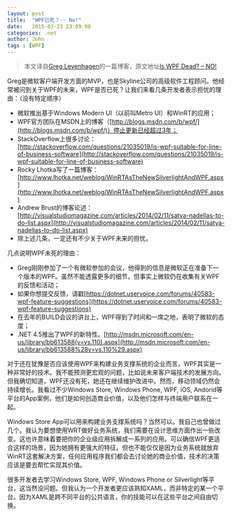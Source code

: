```yaml
---
layout: post
title:  "WPF已死？-- No!"
date:   2015-03-23 23:09:00
categories: .net
author: John
tags : [WPF]
---
```


> 本文译自[Greg Levenhagen](http://greglevenhagen.com/about-me/ "Greg Levenhagen")的一篇博客，原文地址[Is WPF Dead? – NO!](http://greglevenhagen.com/is-wpf-dead-no/ "Is WPF Dead? – NO!")

Greg是微软客户端开发方面的MVP，也是Skyline公司的高级软件工程顾问。他经常被问到关于WPF的未来，WPF是否已死？让我们来看几条开发者表示担忧的理由：（没有特定顺序）

 - 微软推出基于Windows Modern UI（以前叫Metro UI）和WinRT的应用；
 - WPF官方团队在MSDN上的博客（[http://blogs.msdn.com/b/wpf/](http://blogs.msdn.com/b/wpf/)）停止更新已经超过3年；
 - StackOverflow上很多讨论：[http://stackoverflow.com/questions/21035019/is-wpf-suitable-for-line-of-business-software](http://stackoverflow.com/questions/21035019/is-wpf-suitable-for-line-of-business-software)
 - Rocky Lhotka写了一篇博客：[http://www.lhotka.net/weblog/WinRTAsTheNewSilverlightAndWPF.aspx](http://www.lhotka.net/weblog/WinRTAsTheNewSilverlightAndWPF.aspx)
 - Andrew Brust的博客论述：[http://visualstudiomagazine.com/articles/2014/02/11/satya-nadellas-to-do-list.aspx](http://visualstudiomagazine.com/articles/2014/02/11/satya-nadellas-to-do-list.aspx)
 - 除上述几条，一定还有不少关于WPF未来的担忧。


几点说明WPF未死的理由：

 - Greg刚刚参加了一个有微软参加的会议，他得到的信息是微软正在准备下一个版本的WPF。虽然不能透露更多的细节，但事实上微软仍在收集有关WPF的反馈和活动；
 - 如果你想提交反馈，请戳[https://dotnet.uservoice.com/forums/40583-wpf-feature-suggestions](https://dotnet.uservoice.com/forums/40583-wpf-feature-suggestions)
 - 在去年的BUILD会议的讲台上，WPF得到了时间和一席之地，表明了微软的态度；
 - .NET 4.5推出了WPF的新特性。[http://msdn.microsoft.com/en-us/library/bb613588(v=vs.110).aspx](http://msdn.microsoft.com/en-us/library/bb613588%28v=vs.110%29.aspx)

<!-- more -->

对于还在犹豫是否应该使用WPF来构建业务支撑系统的企业而言，WPF其实是一种非常好的技术。我不能预测更宏观的问题，比如说未来客户端技术的发展方向。但我确切知道，WPF还没有死，她还在继续维护改进中。然而，移动领域仍然会持续增长。我看过不少Windows Store, Windows Phone, WPF, iOS, Andorid等平台的App案例，他们是如何创造商业价值，以及他们怎样与终端用户联系在一起。

Windows Store App可以用来构建业务支撑系统吗？当然可以。我自己也曾做过几个。我认为要想使用WRT做好业务系统，我们需要在设计思维方面作出一些改变。这也许意味着要把你的企业级应用拆解成一系列的应用。可以确信WPF更适合这样的场景，因为她拥有更强大的特征。但也不能仅仅是因为业务系统就放弃WinRT这套解决方案，任何应用程序我们都会去讨论她的商业价值，技术的决策应该是要去帮忙实现其价值。

很多开发者去学习Windows Store, WPF, Windows Phone or Silverlight等平台，这当然没问题。但我认为一个开发者更应该熟知XAML，而非特定的某一个平台。因为XAML是跨不同平台的公共语言，你的技能可以在这些平台之间自由切换。
